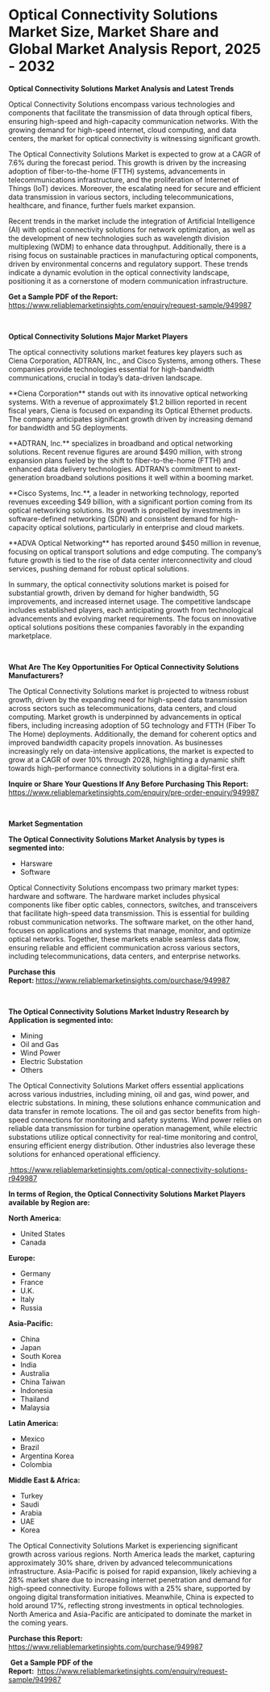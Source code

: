 <p><h1>Optical Connectivity Solutions Market Size, Market Share and Global Market Analysis Report, 2025 - 2032</h1></p><p><strong>Optical Connectivity Solutions Market Analysis and Latest Trends</strong></p>
<p><p>Optical Connectivity Solutions encompass various technologies and components that facilitate the transmission of data through optical fibers, ensuring high-speed and high-capacity communication networks. With the growing demand for high-speed internet, cloud computing, and data centers, the market for optical connectivity is witnessing significant growth. </p><p>The Optical Connectivity Solutions Market is expected to grow at a CAGR of 7.6% during the forecast period. This growth is driven by the increasing adoption of fiber-to-the-home (FTTH) systems, advancements in telecommunications infrastructure, and the proliferation of Internet of Things (IoT) devices. Moreover, the escalating need for secure and efficient data transmission in various sectors, including telecommunications, healthcare, and finance, further fuels market expansion.</p><p>Recent trends in the market include the integration of Artificial Intelligence (AI) with optical connectivity solutions for network optimization, as well as the development of new technologies such as wavelength division multiplexing (WDM) to enhance data throughput. Additionally, there is a rising focus on sustainable practices in manufacturing optical components, driven by environmental concerns and regulatory support. These trends indicate a dynamic evolution in the optical connectivity landscape, positioning it as a cornerstone of modern communication infrastructure.</p></p>
<p><strong>Get a Sample PDF of the Report:&nbsp;</strong> <a href="https://www.reliablemarketinsights.com/enquiry/request-sample/949987?utm_campaign=2210&utm_medium=2&utm_source=Github&utm_content=ia&utm_term=17042025&utm_id=optical-connectivity-solutions">https://www.reliablemarketinsights.com/enquiry/request-sample/949987</a></p>
<p>&nbsp;</p>
<p><strong>Optical Connectivity Solutions Major Market Players</strong></p>
<p><p>The optical connectivity solutions market features key players such as Ciena Corporation, ADTRAN, Inc., and Cisco Systems, among others. These companies provide technologies essential for high-bandwidth communications, crucial in today’s data-driven landscape.</p><p>**Ciena Corporation** stands out with its innovative optical networking systems. With a revenue of approximately $1.2 billion reported in recent fiscal years, Ciena is focused on expanding its Optical Ethernet products. The company anticipates significant growth driven by increasing demand for bandwidth and 5G deployments.</p><p>**ADTRAN, Inc.** specializes in broadband and optical networking solutions. Recent revenue figures are around $490 million, with strong expansion plans fueled by the shift to fiber-to-the-home (FTTH) and enhanced data delivery technologies. ADTRAN’s commitment to next-generation broadband solutions positions it well within a booming market.</p><p>**Cisco Systems, Inc.**, a leader in networking technology, reported revenues exceeding $49 billion, with a significant portion coming from its optical networking solutions. Its growth is propelled by investments in software-defined networking (SDN) and consistent demand for high-capacity optical solutions, particularly in enterprise and cloud markets.</p><p>**ADVA Optical Networking** has reported around $450 million in revenue, focusing on optical transport solutions and edge computing. The company’s future growth is tied to the rise of data center interconnectivity and cloud services, pushing demand for robust optical solutions.</p><p>In summary, the optical connectivity solutions market is poised for substantial growth, driven by demand for higher bandwidth, 5G improvements, and increased internet usage. The competitive landscape includes established players, each anticipating growth from technological advancements and evolving market requirements. The focus on innovative optical solutions positions these companies favorably in the expanding marketplace.</p></p>
<p>&nbsp;</p>
<p><strong>What Are The Key Opportunities For Optical Connectivity Solutions Manufacturers?</strong></p>
<p><p>The Optical Connectivity Solutions market is projected to witness robust growth, driven by the expanding need for high-speed data transmission across sectors such as telecommunications, data centers, and cloud computing. Market growth is underpinned by advancements in optical fibers, including increasing adoption of 5G technology and FTTH (Fiber To The Home) deployments. Additionally, the demand for coherent optics and improved bandwidth capacity propels innovation. As businesses increasingly rely on data-intensive applications, the market is expected to grow at a CAGR of over 10% through 2028, highlighting a dynamic shift towards high-performance connectivity solutions in a digital-first era.</p></p>
<p><strong>Inquire or Share Your Questions If Any Before Purchasing This Report:</strong> <a href="https://www.reliablemarketinsights.com/enquiry/pre-order-enquiry/949987?utm_campaign=2210&utm_medium=2&utm_source=Github&utm_content=ia&utm_term=17042025&utm_id=optical-connectivity-solutions">https://www.reliablemarketinsights.com/enquiry/pre-order-enquiry/949987</a></p>
<p>&nbsp;</p>
<p><strong>Market Segmentation</strong></p>
<p><strong>The Optical Connectivity Solutions Market Analysis by types is segmented into:</strong></p>
<p><ul><li>Harsware</li><li>Software</li></ul></p>
<p><p>Optical Connectivity Solutions encompass two primary market types: hardware and software. The hardware market includes physical components like fiber optic cables, connectors, switches, and transceivers that facilitate high-speed data transmission. This is essential for building robust communication networks. The software market, on the other hand, focuses on applications and systems that manage, monitor, and optimize optical networks. Together, these markets enable seamless data flow, ensuring reliable and efficient communication across various sectors, including telecommunications, data centers, and enterprise networks.</p></p>
<p><strong>Purchase this Report:&nbsp;</strong><a href="https://www.reliablemarketinsights.com/purchase/949987?utm_campaign=2210&utm_medium=2&utm_source=Github&utm_content=ia&utm_term=17042025&utm_id=optical-connectivity-solutions">https://www.reliablemarketinsights.com/purchase/949987</a></p>
<p>&nbsp;</p>
<p><strong>The Optical Connectivity Solutions Market Industry Research by Application is segmented into:</strong></p>
<p><ul><li>Mining</li><li>Oil and Gas</li><li>Wind Power</li><li>Electric Substation</li><li>Others</li></ul></p>
<p><p>The Optical Connectivity Solutions Market offers essential applications across various industries, including mining, oil and gas, wind power, and electric substations. In mining, these solutions enhance communication and data transfer in remote locations. The oil and gas sector benefits from high-speed connections for monitoring and safety systems. Wind power relies on reliable data transmission for turbine operation management, while electric substations utilize optical connectivity for real-time monitoring and control, ensuring efficient energy distribution. Other industries also leverage these solutions for enhanced operational efficiency.</p></p>
<p><a href="https://www.reliablemarketinsights.com/optical-connectivity-solutions-r949987?utm_campaign=2210&utm_medium=2&utm_source=Github&utm_content=ia&utm_term=17042025&utm_id=optical-connectivity-solutions">&nbsp;https://www.reliablemarketinsights.com/optical-connectivity-solutions-r949987</a></p>
<p><strong>In terms of Region, the Optical Connectivity Solutions Market Players available by Region are:</strong></p>
<p>
    <p> <strong> North America: </strong>
        <ul>
            <li>United States</li>
            <li>Canada</li>
        </ul>
        </p> 
    <p> <strong> Europe: </strong>
        <ul>
            <li>Germany</li>
            <li>France</li>
            <li>U.K.</li>
            <li>Italy</li>
            <li>Russia</li>
        </ul>
        </p> 
    <p> <strong> Asia-Pacific: </strong>
        <ul>
            <li>China</li>
            <li>Japan</li>
            <li>South Korea</li>
            <li>India</li>
            <li>Australia</li>
            <li>China Taiwan</li>
            <li>Indonesia</li>
            <li>Thailand</li>
            <li>Malaysia</li>
        </ul>
        </p> 
    <p> <strong> Latin America: </strong>
        <ul>
            <li>Mexico</li>
            <li>Brazil</li>
            <li>Argentina Korea</li>
            <li>Colombia</li>
        </ul>
        </p> 
    <p> <strong> Middle East & Africa: </strong>
        <ul>
            <li>Turkey</li>
            <li>Saudi</li>
            <li>Arabia</li>
            <li>UAE</li>
            <li>Korea</li>
        </ul>
    </p>
    </p>
<p><p>The Optical Connectivity Solutions Market is experiencing significant growth across various regions. North America leads the market, capturing approximately 30% share, driven by advanced telecommunications infrastructure. Asia-Pacific is poised for rapid expansion, likely achieving a 28% market share due to increasing internet penetration and demand for high-speed connectivity. Europe follows with a 25% share, supported by ongoing digital transformation initiatives. Meanwhile, China is expected to hold around 17%, reflecting strong investments in optical technologies. North America and Asia-Pacific are anticipated to dominate the market in the coming years.</p></p>
<p><strong>Purchase this Report: </strong><a href="https://www.reliablemarketinsights.com/purchase/949987?utm_campaign=2210&utm_medium=2&utm_source=Github&utm_content=ia&utm_term=17042025&utm_id=optical-connectivity-solutions">https://www.reliablemarketinsights.com/purchase/949987</a></p>
<p>&nbsp;<strong>Get a Sample PDF of the Report:&nbsp;&nbsp;</strong><a href="https://www.reliablemarketinsights.com/enquiry/request-sample/949987?utm_campaign=2210&utm_medium=2&utm_source=Github&utm_content=ia&utm_term=17042025&utm_id=optical-connectivity-solutions">https://www.reliablemarketinsights.com/enquiry/request-sample/949987</a></p>
<p><strong></strong></p>
<p><p></p><p></p><p></p></p>